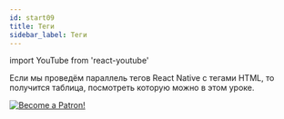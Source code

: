 ```yaml
---
id: start09
title: Теги
sidebar_label: Теги
---
```


import YouTube from 'react-youtube'

Если мы проведём параллель тегов React Native с тегами HTML, то получится таблица, посмотреть которую можно в этом уроке.

<YouTube videoId='SZg_jgnc7Xw' />

[![Become a Patron!](/img/logo/patreon.png)](https://www.patreon.com/bePatron?u=31769291)
